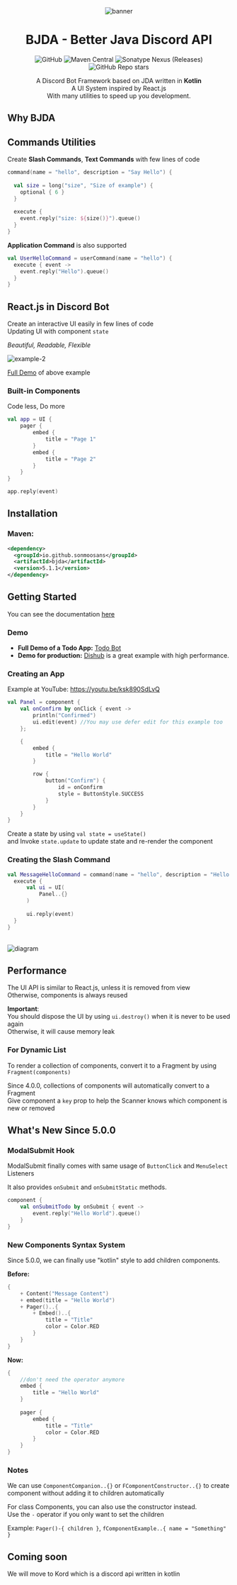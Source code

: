 <div align="center">
    <img src="https://i.ibb.co/d6rcGkh/BJDA.jpg" alt="banner"/>
    <br>

# BJDA - Better Java Discord API
![GitHub](https://img.shields.io/github/license/SonMooSans/B-JDA) ![Maven Central](https://img.shields.io/maven-central/v/io.github.sonmoosans/bjda) ![Sonatype Nexus (Releases)](https://img.shields.io/nexus/r/io.github.sonmoosans/bjda?server=https%3A%2F%2Fs01.oss.sonatype.org%2F) ![GitHub Repo stars](https://img.shields.io/github/stars/SonMooSans/B-JDA?style=social)

A Discord Bot Framework based on JDA written in **Kotlin**
<br>
A UI System inspired by React.js
<br>
With many utilities to speed up you development.
</div>

## Why BJDA

## Commands Utilities

Create **Slash Commands**, **Text Commands** with few lines of code

```kotlin
command(name = "hello", description = "Say Hello") {
  
  val size = long("size", "Size of example") {
    optional { 6 }
  }
  
  execute {
    event.reply("size: ${size()}").queue()
  }
}
```
**Application Command** is also supported
```kotlin
val UserHelloCommand = userCommand(name = "hello") {
  execute { event ->
    event.reply("Hello").queue()
  }
}
```
## React.js in Discord Bot
Create an interactive UI easily in few lines of code
<br>
Updating UI with component `state`

*Beautiful, Readable, Flexible*

<img src="https://i.ibb.co/QrP1s16/example-2.gif" alt="example-2" />

[Full Demo](https://github.com/SonMooSans/bjda-example) of above example

### Built-in Components
Code less, Do more
```kotlin
val app = UI {
    pager {
        embed {
            title = "Page 1"
        }
        embed {
            title = "Page 2"
        }
    }
}

app.reply(event)
```

## Installation
### Maven:
```xml
<dependency>
  <groupId>io.github.sonmoosans</groupId>
  <artifactId>bjda</artifactId>
  <version>5.1.1</version>
</dependency>
```

## Getting Started
You can see the documentation [here](https://github.com/SonMooSans/B-JDA/wiki)

### Demo

* **Full Demo of a Todo App:** [Todo Bot](https://github.com/SonMooSans/bjda-example)
* **Demo for production:** [Dishub](https://github.com/SonMooSans/dishub) is a great example with high performance.

### Creating an App
Example at YouTube: https://youtu.be/ksk890SdLvQ
```kotlin
val Panel = component {
    val onConfirm by onClick { event ->
        println("Confirmed")
        ui.edit(event) //You may use defer edit for this example too
    };

    {
        embed {
            title = "Hello World"
        }

        row {
            button("Confirm") {
                id = onConfirm
                style = ButtonStyle.SUCCESS
            }
        }
    }
}
```
Create a state by using `val state = useState()`
<br>
and Invoke `state.update` to update state and re-render the component

### Creating the Slash Command
```kotlin
val MessageHelloCommand = command(name = "hello", description = "Hello World") {
  execute {
      val ui = UI(
          Panel..{}
      )
      
      ui.reply(event)
  }
}
```

<br>

<img src="https://i.ibb.co/BLSNNcQ/UI-1-25x-1.png" alt="diagram" style="max-width: 500px" />

## Performance

The UI API is similar to React.js, unless it is removed from view
<br>
Otherwise, components is always reused

**Important**:
<br>
You should dispose the UI by using `ui.destroy()` when it is never to be used again
<br>
Otherwise, it will cause memory leak

### For Dynamic List
To render a collection of components, convert it to a Fragment by using `Fragment(components)`

Since 4.0.0, collections of components will automatically convert to a Fragment 
<br>
Give component a `key` prop to help the Scanner knows which component is new or removed

## What's New Since 5.0.0

### ModalSubmit Hook
ModalSubmit finally comes with same usage of `ButtonClick` and `MenuSelect` Listeners

It also provides `onSubmit` and `onSubmitStatic` methods.
```kotlin
component {
    val onSubmitTodo by onSubmit { event ->
        event.reply("Hello World").queue()
    }
}
```

### New Components Syntax System
Since 5.0.0, we can finally use "kotlin" style to add children components.

**Before:**
```kotlin
{
    + Content("Message Content")
    + embed(title = "Hello World")
    + Pager()..{
        + Embed()..{
            title = "Title"
            color = Color.RED
        }
    }
}
```
**Now:**
```kotlin
{
    //don't need the operator anymore
    embed {
        title = "Hello World"
    }
    
    pager {
        embed {
            title = "Title"
            color = Color.RED
        }
    }
}
```
### Notes
We can use `ComponentCompanion..{}` or `FComponentConstructor..{}` to create component without adding it to children automatically

For class Components, you can also use the constructor instead.
<br>
Use the `-` operator if you only want to set the children

Example: `Pager()-{ children }`, `fComponentExample..{ name = "Something" }`

## Coming soon

We will move to Kord which is a discord api written in kotlin
